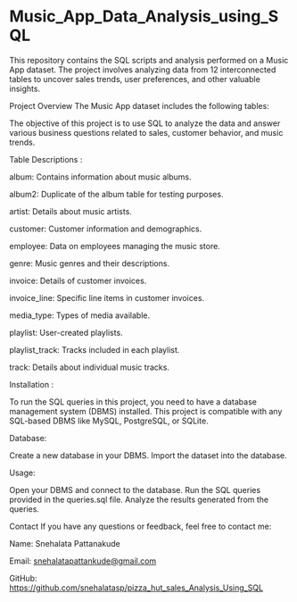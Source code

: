 # Music_App_Data_Analysis_using_SQL

This repository contains the SQL scripts and analysis performed on a Music App dataset. The project involves analyzing data from 12 interconnected tables to uncover sales trends, user preferences, and other valuable insights.

Project Overview
The Music App dataset includes the following tables:

The objective of this project is to use SQL to analyze the data and answer various business questions related to sales, customer behavior, and music trends.

Table Descriptions :

album: Contains information about music albums.

album2: Duplicate of the album table for testing purposes.

artist: Details about music artists.

customer: Customer information and demographics.

employee: Data on employees managing the music store.

genre: Music genres and their descriptions.

invoice: Details of customer invoices.

invoice_line: Specific line items in customer invoices.

media_type: Types of media available.

playlist: User-created playlists.

playlist_track: Tracks included in each playlist.

track: Details about individual music tracks.

Installation :

To run the SQL queries in this project, you need to have a database management system (DBMS) installed. 
This project is compatible with any SQL-based DBMS like MySQL, PostgreSQL, or SQLite.

Database:

Create a new database in your DBMS.
Import the dataset into the database.

Usage:

Open your DBMS and connect to the database.
Run the SQL queries provided in the queries.sql file.
Analyze the results generated from the queries.

Contact
If you have any questions or feedback, feel free to contact me:

Name: Snehalata Pattanakude

Email: snehalatapattankude@gmail.com

GitHub: https://github.com/snehalatasp/pizza_hut_sales_Analysis_Using_SQL
